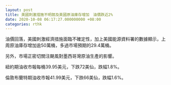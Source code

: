 ```yaml
---
layout: post
title: 美國刺激措施不明朗及美國原油庫存增加　油價跌近2%
date: 2020-10-08 06:17:27.000000000 +08:00
categories: rthk
---
```


油價回落，美國刺激經濟措施面臨不確定性，加上美國能源資料署的數據顯示，上周原油庫存增加逾50萬桶，多過市場預期的29.4萬桶。

另外，市場正密切關注颶風對墨西哥灣原油生產的影響。

紐約期油收市報每桶39.95美元，下跌72美仙，跌幅1.8%。

倫敦布蘭特期油收市報41.99美元，下跌66美仙，跌幅1.6%。
